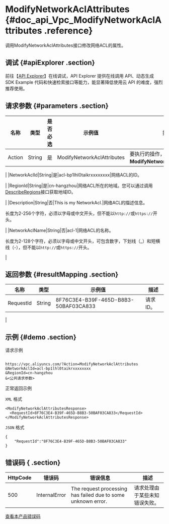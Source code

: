 # ModifyNetworkAclAttributes {#doc_api_Vpc_ModifyNetworkAclAttributes .reference}

调用ModifyNetworkAclAttributes接口修改网络ACL的属性。

## 调试 {#apiExplorer .section}

前往【[API Explorer](https://api.aliyun.com/#product=Vpc&api=ModifyNetworkAclAttributes)】在线调试，API Explorer 提供在线调用 API、动态生成 SDK Example 代码和快速检索接口等能力，能显著降低使用云 API 的难度，强烈推荐使用。

## 请求参数 {#parameters .section}

|名称|类型|是否必选|示例值|描述|
|--|--|----|---|--|
|Action|String|是|ModifyNetworkAclAttributes|要执行的操作，取值： **ModifyNetworkAclAttributes**。

 |
|NetworkAclId|String|是|acl-bp1lhl0taikrxxxxxxxx|网络ACL的ID。

 |
|RegionId|String|是|cn-hangzhou|网络ACL所在的地域。您可以通过调用[DescribeRegions](~~36063~~)接口获取地域ID。

 |
|Description|String|否|This is my NetworkAcl.|网络ACL的描述信息。

 长度为2-256个字符，必须以字母或中文开头，但不能以`http://`或`https://`开头。

 |
|NetworkAclName|String|否|acl-1|网络ACL的名称。

 长度为2-128个字符，必须以字母或中文开头，可包含数字，下划线（\_）和短横线（-），但不能以`http://`或`https://`开头。

 |

## 返回参数 {#resultMapping .section}

|名称|类型|示例值|描述|
|--|--|---|--|
|RequestId|String|8F76C3E4-B39F-465D-B8B3-50BAF03CA833|请求ID。

 |

## 示例 {#demo .section}

请求示例

``` {#request_demo}

https://vpc.aliyuncs.com/?Action=ModifyNetworkAclAttributes
&NetworkAclId=acl-bp1lhl0taikrxxxxxxxx
&RegionId=cn-hangzhou
&<公共请求参数>

```

正常返回示例

`XML` 格式

``` {#xml_return_success_demo}
<ModifyNetworkAclAttributesResponse>
  <RequestId>8F76C3E4-B39F-465D-B8B3-50BAF03CA833</RequestId>
</ModifyNetworkAclAttributesResponse>

```

`JSON` 格式

``` {#json_return_success_demo}
{
	"RequestId":"8F76C3E4-B39F-465D-B8B3-50BAF03CA833"
}
```

## 错误码 { .section}

|HttpCode|错误码|错误信息|描述|
|--------|---|----|--|
|500|InternalError|The request processing has failed due to some unknown error.|请求处理由于某些未知错误失败。|

[查看本产品错误码](https://error-center.aliyun.com/status/product/Vpc)

